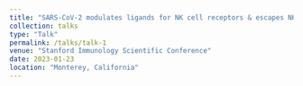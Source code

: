 ```yaml
---
title: "SARS-CoV-2 modulates ligands for NK cell receptors & escapes NK cell killing"
collection: talks
type: "Talk"
permalink: /talks/talk-1
venue: "Stanford Immunology Scientific Conference"
date: 2023-01-23
location: "Monterey, California"
---
```


